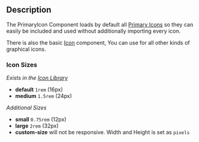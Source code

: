 ## Description

The PrimaryIcon Component loads by default all [Primary Icons](/icons/primary) so they can easily be included and used without additionally importing every icon.

There is also the basic [Icon](/uilib/components/icon/) component, You can use for all other kinds of graphical icons.

### Icon Sizes

_Exists in the [Icon Library](/icons)_

- **default** `1rem` (16px)
- **medium** `1.5rem` (24px)

_Additional Sizes_

- **small** `0.75rem` (12px)
- **large** `2rem` (32px)
- **custom-size** will not be responsive. Width and Height is set as `pixels`
